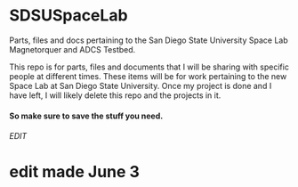 # SDSUSpaceLab
Parts, files and docs pertaining to the San Diego State University Space Lab Magnetorquer and ADCS Testbed.

This repo is for parts, files and documents that I will be sharing with specific people at different times. These items will be for work pertaining to the new Space Lab at San Diego State University. 
Once my project is done and I have left, I will likely delete this repo and the projects in it. 

####    So make sure to save the stuff you need.   #####

###### EDIT ############
# edit made June 3
